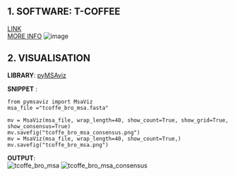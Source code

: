 ## 1. SOFTWARE: T-COFFEE
[LINK](https://www.ebi.ac.uk/Tools/msa/tcoffee/)  
[MORE INFO](https://www.ebi.ac.uk/seqdb/confluence/display/JDSAT/T-coffee+Help+and+Documentation#TcoffeeHelpandDocumentation-sequence)
![image](https://github.com/Ch-rode/snippets/assets/61243245/73280a1b-bfa1-4882-ac75-cae91e5c577c)

## 2. VISUALISATION  
**LIBRARY**: [pyMSAviz](https://github.com/moshi4/pyMSAviz/blob/main/docs/getting_started.ipynb)   

**SNIPPET** :
```
from pymsaviz import MsaViz
msa_file ="tcoffe_bro_msa.fasta"

mv = MsaViz(msa_file, wrap_length=40, show_count=True, show_grid=True, show_consensus=True)
mv.savefig("tcoffe_bro_msa_consensus.png")
mv = MsaViz(msa_file, wrap_length=40, show_count=True,)
mv.savefig("tcoffe_bro_msa.png")
```

**OUTPUT**:   
![tcoffe_bro_msa](https://github.com/Ch-rode/snippets/assets/61243245/eaf75c41-7d35-4faf-b9bf-1c8427862176)
![tcoffe_bro_msa_consensus](https://github.com/Ch-rode/snippets/assets/61243245/6c050ae3-c28f-44ef-8566-052bc4c38139)
